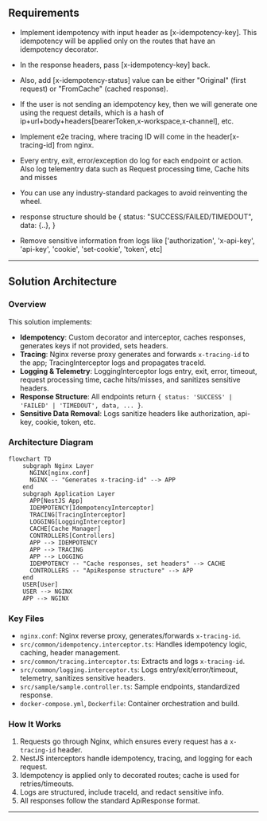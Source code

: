 ## Requirements

- Implement idempotency with input header as [x-idempotency-key]. This idempotency will be applied only on the routes that have an idempotency decorator.
- In the response headers, pass [x-idempotency-key] back.
- Also, add [x-idempotency-status] value can be either "Original" (first request) or "FromCache" (cached response).
- If the user is not sending an idempotency key, then we will generate one using the request details, which is a hash of ip+url+body+headers[bearerToken,x-workspace,x-channel], etc.

- Implement e2e tracing, where tracing ID will come in the header[x-tracing-id] from nginx.

- Every entry, exit, error/exception do log for each endpoint or action. Also log telementry data such as Request processing time, Cache hits and misses

- You can use any industry-standard packages to avoid reinventing the wheel.

- response structure should be
{
  status: "SUCCESS/FAILED/TIMEDOUT",
  data: {..},
}

- Remove sensitive information from logs like ['authorization',
      'x-api-key',
      'api-key',
      'cookie',
      'set-cookie',
      'token', etc]

---

## Solution Architecture

### Overview
This solution implements:
- **Idempotency**: Custom decorator and interceptor, caches responses, generates keys if not provided, sets headers.
- **Tracing**: Nginx reverse proxy generates and forwards `x-tracing-id` to the app; TracingInterceptor logs and propagates traceId.
- **Logging & Telemetry**: LoggingInterceptor logs entry, exit, error, timeout, request processing time, cache hits/misses, and sanitizes sensitive headers.
- **Response Structure**: All endpoints return `{ status: 'SUCCESS' | 'FAILED' | 'TIMEDOUT', data, ... }`.
- **Sensitive Data Removal**: Logs sanitize headers like authorization, api-key, cookie, token, etc.

### Architecture Diagram
```mermaid
flowchart TD
    subgraph Nginx Layer
      NGINX[nginx.conf]
      NGINX -- "Generates x-tracing-id" --> APP
    end
    subgraph Application Layer
      APP[NestJS App]
      IDEMPOTENCY[IdempotencyInterceptor]
      TRACING[TracingInterceptor]
      LOGGING[LoggingInterceptor]
      CACHE[Cache Manager]
      CONTROLLERS[Controllers]
      APP --> IDEMPOTENCY
      APP --> TRACING
      APP --> LOGGING
      IDEMPOTENCY -- "Cache responses, set headers" --> CACHE
      CONTROLLERS -- "ApiResponse structure" --> APP
    end
    USER[User]
    USER --> NGINX
    APP --> NGINX
```

### Key Files
- `nginx.conf`: Nginx reverse proxy, generates/forwards `x-tracing-id`.
- `src/common/idempotency.interceptor.ts`: Handles idempotency logic, caching, header management.
- `src/common/tracing.interceptor.ts`: Extracts and logs `x-tracing-id`.
- `src/common/logging.interceptor.ts`: Logs entry/exit/error/timeout, telemetry, sanitizes sensitive headers.
- `src/sample/sample.controller.ts`: Sample endpoints, standardized response.
- `docker-compose.yml`, `Dockerfile`: Container orchestration and build.

### How It Works
1. Requests go through Nginx, which ensures every request has a `x-tracing-id` header.
2. NestJS interceptors handle idempotency, tracing, and logging for each request.
3. Idempotency is applied only to decorated routes; cache is used for retries/timeouts.
4. Logs are structured, include traceId, and redact sensitive info.
5. All responses follow the standard ApiResponse format.

---

